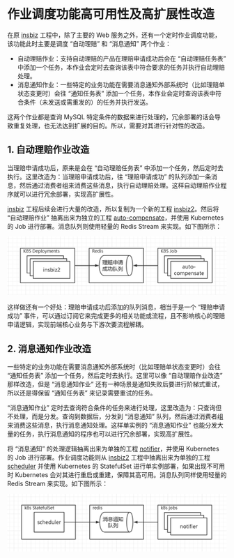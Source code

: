 # 作业调度功能高可用性及高扩展性改造<!-- omit in toc -->

在原 [insbiz](https://github.com/fooins/insbiz) 工程中，除了主要的 Web 服务之外，还有一个定时作业调度功能，该功能此时主要是调度 “自动理赔” 和 “消息通知” 两个作业：

- 自动理赔作业：支持自动理赔的产品在理赔申请成功后会在 “自动理赔任务表” 中添加一个任务，本作业会定时去查询该表中符合要求的任务并执行自动理赔处理。
- 消息通知作业：一些特定的业务功能在需要消息通知外部系统时（比如理赔单状态变更时）会往 “通知任务表” 添加一个任务，本作业会定时查询该表中符合条件（未发送或需重发的）的任务并执行发送。

这两个作业都是查询 MySQL 特定条件的数据来进行处理的，冗余部署的话会导致重复处理，也无法达到扩展的目的。所以，需要对其进行针对性的改造。

## 1. 自动理赔作业改造

当理赔申请成功后，原来是会在 “自动理赔任务表” 中添加一个任务，然后定时去执行。这里改造为：当理赔申请成功后，往 “理赔申请成功” 的队列添加一条消息，然后通过消费者组来消费这些消息，执行自动理赔处理。这样自动理赔作业程序就可以进行冗余部署，实现高扩展性。

[insbiz](https://github.com/fooins/insbiz) 工程后续会进行大量的改造，所以复制为一个新的工程 [insbiz2](https://github.com/fooins/insbiz2)。然后将 “自动理赔作业” 抽离出来为独立的工程 [auto-compensate](https://github.com/fooins/auto-compensate)，并使用 Kubernetes 的 Job 进行部署。消息队列则使用轻量的 Redis Stream 来实现。如下图所示：

<img src="./imgs/自动理赔作业改造.png" width="600" alt="自动理赔作业改造"/>

这样做还有一个好处：理赔申请成功后添加的队列消息，相当于是一个 “理赔申请成功” 事件，可以通过订阅它来完成更多的相关功能或流程，且不影响核心的理赔申请逻辑，实现前端核心业务与下游次要流程解耦。

## 2. 消息通知作业改造

一些特定的业务功能在需要消息通知外部系统时（比如理赔单状态变更时）会往 “通知任务表” 添加一个任务，然后定时去执行。这里可以像 “自动理赔作业改造” 那样改造，但是 “消息通知作业” 还有一种场景是通知失败后要进行阶梯式重试，所以还是得保留 “通知任务表” 来记录需要重试的任务。

“消息通知作业” 定时去查询符合条件的任务来进行处理，这里改造为：只查询但不处理，而是分发。查询到数据后，分发到 “消息通知” 队列，然后通过消费者组来消费这些消息，执行消息通知处理。这样单实例的 “消息通知作业” 也能分发大量的任务，执行消息通知的程序也可以进行冗余部署，实现高扩展性。

将 “消息通知” 的处理逻辑抽离出来为单独的工程 [notifier](https://github.com/fooins/notifier)，并使用 Kubernetes 的 Job 进行部署。作业调度功能则从 [insbiz2](https://github.com/fooins/insbiz2) 工程中抽离出来为单独的工程 [scheduler](https://github.com/fooins/scheduler) 并使用 Kubernetes 的 StatefulSet 进行单实例部署，如果出现不可用时 Kubernetes 会对其进行重启或重建，保障其高可用。消息队列同样使用轻量的 Redis Stream 来实现。如下图所示：

<img src="./imgs/消息通知作业改造.png" width="600" alt="消息通知作业改造"/>
